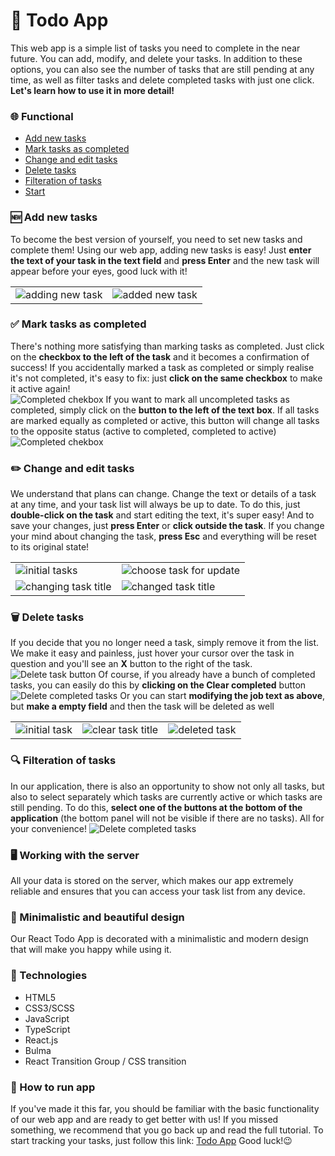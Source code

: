 # 📝 Todo App
This web app is a simple list of tasks you need to complete in the near future. You can add, modify, and delete your tasks. In addition to these options, you can also see the number of tasks that are still pending at any time, as well as filter tasks and delete completed tasks with just one click. **Let's learn how to use it in more detail!**

### 🌐 Functional
* [Add new tasks](#add-new-tasks)
* [Mark tasks as completed](#mark-tasks-as-completed)
* [Change and edit tasks](#change-and-edit-tasks)
* [Delete tasks](#delete-tasks)
* [Filteration of tasks](#filteration-of-tasks)
* [Start](#start)

<a id="add-new-tasks"></a>

### 🆕 Add new tasks
To become the best version of yourself, you need to set new tasks and complete them!
Using our web app, adding new tasks is easy! Just **enter the text of your task in the text field** and **press Enter** and the new task will appear before your eyes, good luck with it!
<table>
  <tr>
    <td><img src="https://img001.prntscr.com/file/img001/w15suBJ4Rx6toTX6dxzx6g.png" alt="adding new task"></td>
    <td><img src="https://img001.prntscr.com/file/img001/MglQAEDsQya_lNLRfyfofg.png" alt="added new task"></td>
  </tr>
</table>

<a id="mark-tasks-as-completed"></a>

### ✅ Mark tasks as completed
There's nothing more satisfying than marking tasks as completed. Just click on the **checkbox to the left of the task** and it becomes a confirmation of success! If you accidentally marked a task as completed or simply realise it's not completed, it's easy to fix: just **click on the same checkbox** to make it active again!<br />
![Completed chekbox](https://img001.prntscr.com/file/img001/9I03N-pkQkS0OFer9u6Trw.png)
If you want to mark all uncompleted tasks as completed, simply click on the **button to the left of the text box**. If all tasks are marked equally as completed or active, this button will change all tasks to the opposite status (active to completed, completed to active)
![Completed chekbox](https://img001.prntscr.com/file/img001/d8jcEqXoSpqcFrFzrT6cag.png)

<a id="change-and-edit-tasks"></a>

### ✏️ Change and edit tasks
We understand that plans can change. Change the text or details of a task at any time, and your task list will always be up to date.
To do this, just **double-click on the task** and start editing the text, it's super easy! And to save your changes, just **press Enter** or **click outside the task**. If you change your mind about changing the task, **press Esc** and everything will be reset to its original state!
<table>
  <tr>
    <td><img src="https://img001.prntscr.com/file/img001/Y4Al1W-JQKGXe5SLLUSeQw.png" alt="initial tasks"></td>
    <td><img src="https://img001.prntscr.com/file/img001/tdhDWjqNSECjXoJucA2ANg.png" alt="choose task for update"></td>
  </tr>
  <tr>
    <td><img src="https://img001.prntscr.com/file/img001/yX1iAQgTSXCa2RP26p_Tmg.png" alt="changing task title"></td>
    <td><img src="https://img001.prntscr.com/file/img001/9aeLXPr7RhSIuihZUL7aIw.png" alt="changed task title"></td>
  </tr>
</table>

<a id="delete-tasks"></a>

### 🗑️ Delete tasks
If you decide that you no longer need a task, simply remove it from the list. We make it easy and painless, just hover your cursor over the task in question and you'll see an **X** button to the right of the task.
![Delete task button](https://img001.prntscr.com/file/img001/-U5ljPEPRpOyPyv8cHpIXg.png)
Of course, if you already have a bunch of completed tasks, you can easily do this by **clicking on the Clear completed** button
![Delete completed tasks](https://img001.prntscr.com/file/img001/_MbC2eL_TeecdgKm28A4ew.png)
Or you can start **modifying the job text as above**, but **make a empty field** and then the task will be deleted as well
<table>
  <tr>
    <td><img src="https://img001.prntscr.com/file/img001/9QplgekVSFKPWprxOLQ2Lg.png" alt="initial task"></td>
    <td><img src="https://img001.prntscr.com/file/img001/541HvBDqREWbKWpos5GOqw.png" alt="clear task title"></td>
    <td><img src="https://img001.prntscr.com/file/img001/GGICVzUWSTecBOvJ9XwYWA.png" alt="deleted task"></td>
  </tr>
</table>

<a id="filteration-of-tasks"></a>

### 🔍 Filteration of tasks
In our application, there is also an opportunity to show not only all tasks, but also to select separately which tasks are currently active or which tasks are still pending. To do this, **select one of the buttons at the bottom of the application** (the bottom panel will not be visible if there are no tasks).
All for your convenience!
![Delete completed tasks](https://img001.prntscr.com/file/img001/nrsy6BnBTquSLeQW-vcTcA.png)

### 🖥️ Working with the server
All your data is stored on the server, which makes our app extremely reliable and ensures that you can access your task list from any device.

### 🌟 Minimalistic and beautiful design
Our React Todo App is decorated with a minimalistic and modern design that will make you happy while using it.

### 💫 Technologies
* HTML5
* CSS3/SCSS
* JavaScript
* TypeScript
* React.js
* Bulma
* React Transition Group / CSS transition

<a id="start"></a>

### 🏃 How to run app
If you've made it this far, you should be familiar with the basic functionality of our web app and are ready to get better with us! If you missed something, we recommend that you go back up and read the full tutorial.
To start tracking your tasks, just follow this link: [Todo App](https://ollavka.github.io/todo-app/)
Good luck!😉

